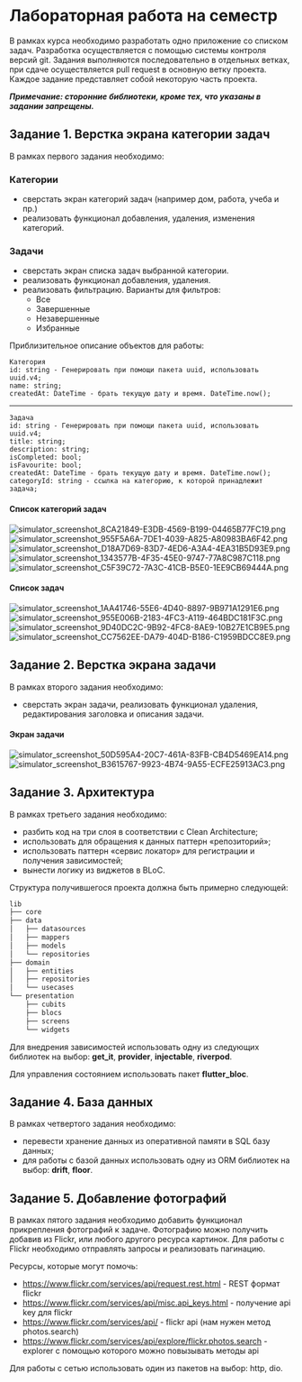 # Лабораторная работа на семестр

В рамках курса необходимо разработать одно приложение со списком задач. Разработка осуществляется с помощью 
системы контроля версий git. Задания выполняются последовательно в отдельных ветках, при сдаче осуществляется 
pull request в основную ветку проекта. Каждое задание представляет собой некоторую часть проекта.

_**Примечание: сторонние библиотеки, кроме тех, что указаны в задании запрещены.**_

## Задание 1. Верстка экрана категории задач

В рамках первого задания необходимо: 

### Категории
* сверстать экран категорий задач (например дом, работа, учеба и пр.)  
* реализовать функционал добавления, удаления, изменения категорий.

### Задачи
* сверстать экран списка задач выбранной категории.
* реализовать функционал добавления, удаления.
* реализовать фильтрацию. Варианты для фильтров: 
  * Все
  * Завершенные
  * Незавершенные
  * Избранные

Приблизительное описание объектов для работы:

    Категория
    id: string - Генерировать при помощи пакета uuid, использовать uuid.v4;
    name: string;
    createdAt: DateTime - брать текущую дату и время. DateTime.now();
___
    Задача
    id: string - Генерировать при помощи пакета uuid, использовать uuid.v4;
    title: string;
    description: string;
    isCompleted: bool;
    isFavourite: bool;
    createdAt: DateTime - брать текущую дату и время. DateTime.now();
    categoryId: string - ссылка на категорию, к которой принадлежит задача;

#### Список категорий задач
![simulator_screenshot_8CA21849-E3DB-4569-B199-04465B77FC19.png](assets%2Fcategories%2Fsimulator_screenshot_8CA21849-E3DB-4569-B199-04465B77FC19.png)
![simulator_screenshot_955F5A6A-7DE1-4039-A825-A80983BA6F42.png](assets%2Fcategories%2Fsimulator_screenshot_955F5A6A-7DE1-4039-A825-A80983BA6F42.png)
![simulator_screenshot_D18A7D69-83D7-4ED6-A3A4-4EA31B5D93E9.png](assets%2Fcategories%2Fsimulator_screenshot_D18A7D69-83D7-4ED6-A3A4-4EA31B5D93E9.png)
![simulator_screenshot_1343577B-4F35-45E0-9747-77A8C987C118.png](assets%2Fcategories%2Fsimulator_screenshot_1343577B-4F35-45E0-9747-77A8C987C118.png)
![simulator_screenshot_C5F39C72-7A3C-41CB-B5E0-1EE9CB69444A.png](assets%2Fcategories%2Fsimulator_screenshot_C5F39C72-7A3C-41CB-B5E0-1EE9CB69444A.png)

#### Список задач
![simulator_screenshot_1AA41746-55E6-4D40-8897-9B971A1291E6.png](assets%2Ftasks%2Fsimulator_screenshot_1AA41746-55E6-4D40-8897-9B971A1291E6.png)
![simulator_screenshot_955E006B-2183-4FC3-A119-464BDC181F3C.png](assets%2Ftasks%2Fsimulator_screenshot_955E006B-2183-4FC3-A119-464BDC181F3C.png)
![simulator_screenshot_9D40DC2C-9B92-4FC8-8AE9-10B27E1CB9E5.png](assets%2Ftasks%2Fsimulator_screenshot_9D40DC2C-9B92-4FC8-8AE9-10B27E1CB9E5.png)
![simulator_screenshot_CC7562EE-DA79-404D-B186-C1959BDCC8E9.png](assets%2Ftasks%2Fsimulator_screenshot_CC7562EE-DA79-404D-B186-C1959BDCC8E9.png)

## Задание 2. Верстка экрана задачи

В рамках второго задания необходимо:

* сверстать экран задачи, реализовать функционал удаления, редактирования заголовка и описания задачи.

#### Экран задачи
![simulator_screenshot_50D595A4-20C7-461A-83FB-CB4D5469EA14.png](assets%2Ftask%2Fsimulator_screenshot_50D595A4-20C7-461A-83FB-CB4D5469EA14.png)
![simulator_screenshot_B3615767-9923-4B74-9A55-ECFE25913AC3.png](assets%2Ftask%2Fsimulator_screenshot_B3615767-9923-4B74-9A55-ECFE25913AC3.png)

## Задание 3. Архитектура

В рамках третьего задания необходимо:
* разбить код на три слоя в соответствии с Clean Architecture;
* использовать для обращения к данных паттерн «репозиторий»;
* использовать паттерн «сервис локатор» для регистрации и получения зависимостей;
* вынести логику из виджетов в BLoC.


Структура получившегося проекта должна быть примерно следующей:
```Bash
lib
├── core
├── data
│   ├── datasources
│   ├── mappers
│   ├── models
│   └── repositories
├── domain
│   ├── entities
│   ├── repositories
│   └── usecases
└── presentation
    ├── cubits
    ├── blocs 
    ├── screens
    └── widgets
```

Для внедрения зависимостей использовать одну из следующих библиотек на выбор:
**get_it**, **provider**, **injectable**, **riverpod**.

Для управления состоянием использовать пакет **flutter_bloc**.

## Задание 4. База данных

В рамках четвертого задания необходимо:
* перевести хранение данных из оперативной памяти в SQL базу данных;
* для работы с базой данных использовать одну из ORM библиотек на выбор: **drift**, **floor**.

## Задание 5. Добавление фотографий

В рамках пятого задания необходимо добавить функционал прикрепления фотографий к задаче. 
Фотографию можно получить добавив из Flickr, или любого другого ресурса картинок.
Для работы с Flickr необходимо отправлять запросы и реализовать пагинацию.

Ресурсы, которые могут помочь:
- https://www.flickr.com/services/api/request.rest.html - REST формат flickr
- https://www.flickr.com/services/api/misc.api_keys.html - получение api key для flickr
- https://www.flickr.com/services/api/ - flickr api (нам нужен метод photos.search)
- https://www.flickr.com/services/api/explore/flickr.photos.search - explorer с помощью которого можно повызывать методы api


Для работы с сетью использовать один из пакетов на выбор: http, dio.
